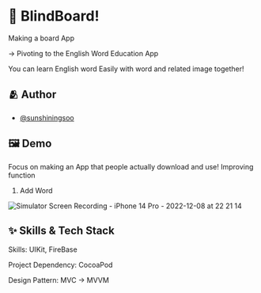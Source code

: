 # :iphone: BlindBoard!

Making a board App

-> Pivoting to the English Word Education App

You can learn English word Easily with word and related image together!

## :people_hugging: Author

- [@sunshiningsoo](https://www.github.com/sunshiningsoo)


## :framed_picture: Demo

Focus on making an App that people actually download and use!
Improving function
1. Add Word

![Simulator Screen Recording - iPhone 14 Pro - 2022-12-08 at 22 21 14](https://user-images.githubusercontent.com/72736657/206457031-f928d554-5468-46cc-98cb-a98c8f0f3390.gif)


## :sparkles: Skills & Tech Stack
Skills: UIKit, FireBase

Project Dependency: CocoaPod

Design Pattern: MVC -> MVVM


